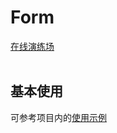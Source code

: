 # Form

[在线演练场](/vue3-antdv-admin-docs/playground/) <br><br>

## 基本使用

可参考项目内的[使用示例](https://github.com/buqiyuan/vue3-antdv-admin/tree/main/src/views/demos/form)
